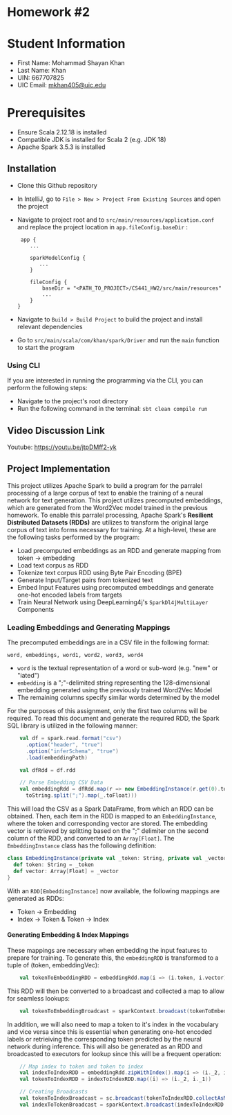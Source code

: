 # Homework #2

# Student Information
- First Name: Mohammad Shayan Khan
- Last Name: Khan
- UIN: 667707825
- UIC Email: mkhan405@uic.edu

# Prerequisites
- Ensure Scala 2.12.18 is installed
- Compatible JDK is installed for Scala 2 (e.g. JDK 18)
- Apache Spark 3.5.3 is installed

## Installation
- Clone this Github repository
- In IntelliJ, go to `File > New > Project From Existing Sources` and open the project
- Navigate to project root and to `src/main/resources/application.conf` and replace the project location in `app.fileConfig.baseDir` :
  
  ```
   app {
      ...
  
      sparkModelConfig {
         ...
      }
  
      fileConfig {
          baseDir = "<PATH_TO_PROJECT>/CS441_HW2/src/main/resources"
          ...
      }
  }

  ```
- Navigate to `Build > Build Project` to build the project and install relevant dependencies
- Go to `src/main/scala/com/khan/spark/Driver` and run the `main` function to start the program

### Using CLI
If you are interested in running the programming via the CLI, you can perform the following steps:

- Navigate to the project's root directory
- Run the following command in the terminal: `sbt clean compile run`

## Video Discussion Link
Youtube: https://youtu.be/jtpDMff2-yk


## Project Implementation

This project utilizes Apache Spark to build a program for the parralel processing of a large corpus of text to enable the training of a neural network for text generation. This project
utilizes precomputed embeddings, which are generated from the Word2Vec model trained in the previous homework. To enable this parralel processing, Apache Spark's **Resilient Distributed
Datasets (RDDs)** are utilizes to transform the original large corpus of text into forms necessary for training. At a high-level, these are the following tasks performed by the program:

- Load precomputed embeddings as an RDD and generate mapping from token -> embedding
- Load text corpus as RDD
- Tokenize text corpus RDD using Byte Pair Encoding (BPE)
- Generate Input/Target pairs from tokenized text
- Embed Input Features using precomputed embeddings and generate one-hot encoded labels from targets
- Train Neural Network using DeepLearning4j's `SparkDl4jMultiLayer` Components

### Leading Embeddings and Generating Mappings
The precomputed embeddings are in a CSV file in the following format:

```
word, embeddings, word1, word2, word3, word4
```

- `word` is the textual representation of a word or sub-word (e.g. "new" or "iated")
- `embedding` is a ";"-delimited string representing the 128-dimensional embedding generated using the previously trained Word2Vec Model
- The remaining columns specify similar words determined by the model

For the purposes of this assignment, only the first two columns will be required. To read this document and generate the required RDD, the Spark SQL library is utilized in
the following manner:

```scala
    val df = spark.read.format("csv")
      .option("header", "true")
      .option("inferSchema", "true")
      .load(embeddingPath)

    val dfRdd = df.rdd

    // Parse Embedding CSV Data
    val embeddingRdd = dfRdd.map(r => new EmbeddingInstance(r.get(0).toString, r.get(1).
      toString.split(";").map(_.toFloat)))
```

This will load the CSV as a Spark DataFrame, from which an RDD can be obtained. Then, each item in the RDD is mapped to an `EmbeddingInstance`, where the token and corresponding vector are
stored. The embedding vector is retrieved by splitting based on the ";" delimiter on the second column of the RDD, and converted to an `Array[Float]`. The `EmbeddingInstance` class has the
following definition:

```scala
class EmbeddingInstance(private val _token: String, private val _vector: Array[Float])  extends Serializable {
  def token: String = _token
  def vector: Array[Float] = _vector
}

```

With an `RDD[EmbeddingInstance]` now available, the following mappings are generated as RDDs:
- Token -> Embedding
- Index -> Token & Token -> Index

#### Generating Embedding & Index Mappings
These mappings are necessary when embedding the input features to prepare for training. To generate this, the `embeddingRDD` is transformed to a tuple of (token, embeddingVec):
```scala
    val tokenToEmbeddingRDD = embeddingRdd.map(i => (i.token, i.vector))
```
This RDD will then be converted to a broadcast and collected a map to allow for seamless lookups:
```scala
    val tokenToEmbeddingBroadcast = sparkContext.broadcast(tokenToEmbeddingRDD.collectAsMap())
```

In addition, we will also need to map a token to it's index in the vocabulary and vice versa since this is essential when generating one-hot encoded labels or retrieiving the corresponding
token predicted by the neural network during inference. This will also be generated as an RDD and broadcasted to executors for lookup since this will be a frequent operation:
```scala
    // Map index to token and token to index
    val indexToIndexRDD = embeddingRdd.zipWithIndex().map(i => (i._2, i._1.token))
    val tokenToIndexRDD = indexToIndexRDD.map((i) => (i._2, i._1))

    // Creating Broadcasts
    val tokenToIndexBroadcast = sc.broadcast(tokenToIndexRDD.collectAsMap())
    val indexToTokenBroadcast = sparkContext.broadcast(indexToIndexRDD.collectAsMap())
```


